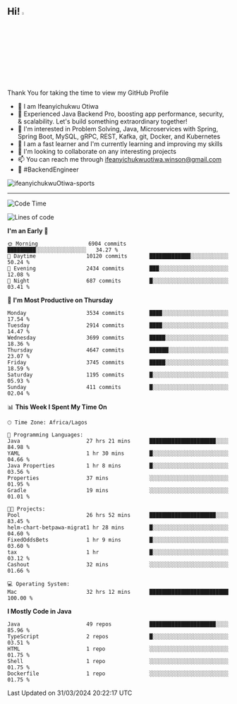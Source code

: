 <!-- BLOG-POST-LIST:START --><!-- BLOG-POST-LIST:END -->

## Hi! <img src="https://media.giphy.com/media/hvRJCLFzcasrR4ia7z/giphy.gif" width="4%"> 

Thank You for taking the time to view my GitHub Profile

- 👋 I am Ifeanyichukwu Otiwa
- 🚀 Experienced Java Backend Pro, boosting app performance, security, & scalability. Let's build something extraordinary together!
- 👀 I'm interested in Problem Solving, Java, Microservices with Spring, Spring Boot, MySQL, gRPC, REST, Kafka, git, Docker, and Kubernetes
- 🌱 I am a fast learner and I'm currently learning and improving my skills
- 💞️ I'm looking to collaborate on any interesting projects
- 📫 You can reach me through ifeanyichukwuotiwa.winson@gmail.com
- 🚀 #BackendEngineer

<p align="left" marginTop="10px"> <img src="https://komarev.com/ghpvc/?username=ifeanyichukwuOtiwa-sports&label=Profile%20views&color=0e75b6&style=for-the-badge" alt="ifeanyichukwuOtiwa-sports" /> </p>

***

<!--START_SECTION:waka-->
![Code Time](http://img.shields.io/badge/Code%20Time-2%2C363%20hrs-blue)

![Lines of code](https://img.shields.io/badge/From%20Hello%20World%20I%27ve%20Written-4.6%20million%20lines%20of%20code-blue)

**I'm an Early 🐤** 

```text
🌞 Morning                6904 commits        █████████░░░░░░░░░░░░░░░░   34.27 % 
🌆 Daytime                10120 commits       █████████████░░░░░░░░░░░░   50.24 % 
🌃 Evening                2434 commits        ███░░░░░░░░░░░░░░░░░░░░░░   12.08 % 
🌙 Night                  687 commits         █░░░░░░░░░░░░░░░░░░░░░░░░   03.41 % 
```
📅 **I'm Most Productive on Thursday** 

```text
Monday                   3534 commits        ████░░░░░░░░░░░░░░░░░░░░░   17.54 % 
Tuesday                  2914 commits        ████░░░░░░░░░░░░░░░░░░░░░   14.47 % 
Wednesday                3699 commits        █████░░░░░░░░░░░░░░░░░░░░   18.36 % 
Thursday                 4647 commits        ██████░░░░░░░░░░░░░░░░░░░   23.07 % 
Friday                   3745 commits        █████░░░░░░░░░░░░░░░░░░░░   18.59 % 
Saturday                 1195 commits        █░░░░░░░░░░░░░░░░░░░░░░░░   05.93 % 
Sunday                   411 commits         █░░░░░░░░░░░░░░░░░░░░░░░░   02.04 % 
```


📊 **This Week I Spent My Time On** 

```text
🕑︎ Time Zone: Africa/Lagos

💬 Programming Languages: 
Java                     27 hrs 21 mins      █████████████████████░░░░   84.98 % 
YAML                     1 hr 30 mins        █░░░░░░░░░░░░░░░░░░░░░░░░   04.66 % 
Java Properties          1 hr 8 mins         █░░░░░░░░░░░░░░░░░░░░░░░░   03.56 % 
Properties               37 mins             ░░░░░░░░░░░░░░░░░░░░░░░░░   01.95 % 
Gradle                   19 mins             ░░░░░░░░░░░░░░░░░░░░░░░░░   01.01 % 

🐱‍💻 Projects: 
Pool                     26 hrs 52 mins      █████████████████████░░░░   83.45 % 
helm-chart-betpawa-migrat1 hr 28 mins        █░░░░░░░░░░░░░░░░░░░░░░░░   04.60 % 
FixedOddsBets            1 hr 9 mins         █░░░░░░░░░░░░░░░░░░░░░░░░   03.60 % 
tax                      1 hr                █░░░░░░░░░░░░░░░░░░░░░░░░   03.12 % 
Cashout                  32 mins             ░░░░░░░░░░░░░░░░░░░░░░░░░   01.66 % 

💻 Operating System: 
Mac                      32 hrs 12 mins      █████████████████████████   100.00 % 
```

**I Mostly Code in Java** 

```text
Java                     49 repos            █████████████████████░░░░   85.96 % 
TypeScript               2 repos             █░░░░░░░░░░░░░░░░░░░░░░░░   03.51 % 
HTML                     1 repo              ░░░░░░░░░░░░░░░░░░░░░░░░░   01.75 % 
Shell                    1 repo              ░░░░░░░░░░░░░░░░░░░░░░░░░   01.75 % 
Dockerfile               1 repo              ░░░░░░░░░░░░░░░░░░░░░░░░░   01.75 % 
```




 Last Updated on 31/03/2024 20:22:17 UTC
<!--END_SECTION:waka-->

<!--
<p align="center">
![trophy](https://github-profile-trophy.vercel.app/?username=ifeanyichukwuOtiwa-sports&theme=onedark) (https://github.com/ryo-ma/github-profile-trophy)
</p>
-->

<!---
ifeanyi-otiwa/ifeanyi-otiwa is a ✨ special ✨ repository because its `README.md` (this file) appears on your GitHub profile.
You can click the Preview link to take a look at your changes.
--->
